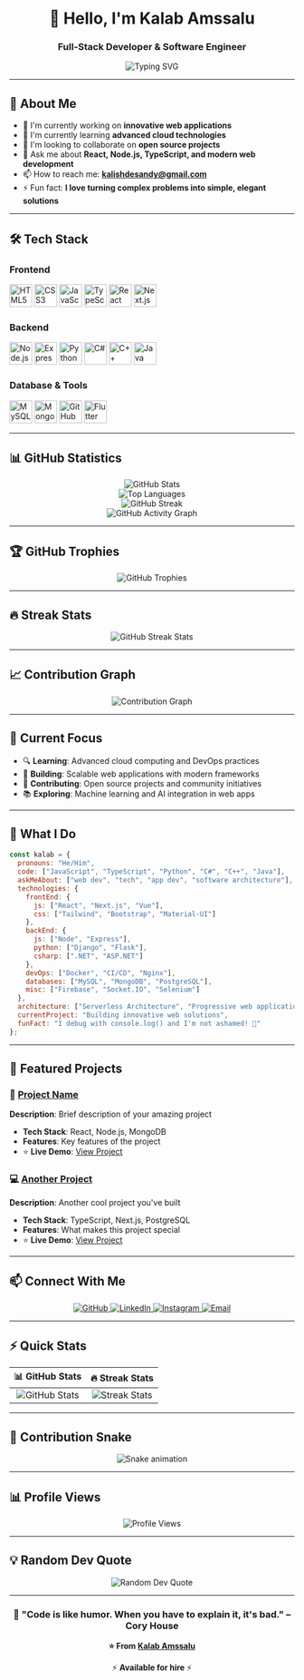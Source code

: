 <h1 align="center">👋 Hello, I'm Kalab Amssalu</h1>
<h3 align="center">Full-Stack Developer & Software Engineer</h3>

<p align="center">
  <img src="https://readme-typing-svg.herokuapp.com?font=Fira+Code&pause=1000&color=58A6FF&center=true&vCenter=true&width=435&lines=Full-Stack+Developer;Software+Engineer;Open+Source+Contributor;Always+Learning+New+Technologies" alt="Typing SVG" />
</p>

---

## 🚀 About Me

- 🔭 I'm currently working on **innovative web applications**
- 🌱 I'm currently learning **advanced cloud technologies**
- 👯 I'm looking to collaborate on **open source projects**
- 💬 Ask me about **React, Node.js, TypeScript, and modern web development**
- 📫 How to reach me: **kalishdesandy@gmail.com**
- ⚡ Fun fact: **I love turning complex problems into simple, elegant solutions**

---

## 🛠️ Tech Stack

### Frontend
<p align="left">
  <img src="https://cdn.jsdelivr.net/gh/devicons/devicon/icons/html5/html5-original.svg" height="40" alt="HTML5" />
  <img src="https://cdn.jsdelivr.net/gh/devicons/devicon/icons/css3/css3-original.svg" height="40" alt="CSS3" />
  <img src="https://cdn.jsdelivr.net/gh/devicons/devicon/icons/javascript/javascript-original.svg" height="40" alt="JavaScript" />
  <img src="https://cdn.jsdelivr.net/gh/devicons/devicon/icons/typescript/typescript-original.svg" height="40" alt="TypeScript" />
  <img src="https://cdn.jsdelivr.net/gh/devicons/devicon/icons/react/react-original.svg" height="40" alt="React" />
  <img src="https://cdn.jsdelivr.net/gh/devicons/devicon/icons/nextjs/nextjs-original.svg" height="40" alt="Next.js" />
</p>

### Backend
<p align="left">
  <img src="https://cdn.jsdelivr.net/gh/devicons/devicon/icons/nodejs/nodejs-original.svg" height="40" alt="Node.js" />
  <img src="https://cdn.jsdelivr.net/gh/devicons/devicon/icons/express/express-original.svg" height="40" alt="Express.js" />
  <img src="https://cdn.jsdelivr.net/gh/devicons/devicon/icons/python/python-original.svg" height="40" alt="Python" />
  <img src="https://cdn.jsdelivr.net/gh/devicons/devicon/icons/csharp/csharp-original.svg" height="40" alt="C#" />
  <img src="https://cdn.jsdelivr.net/gh/devicons/devicon/icons/cplusplus/cplusplus-original.svg" height="40" alt="C++" />
  <img src="https://cdn.jsdelivr.net/gh/devicons/devicon/icons/java/java-original.svg" height="40" alt="Java" />
</p>

### Database & Tools
<p align="left">
  <img src="https://cdn.jsdelivr.net/gh/devicons/devicon/icons/mysql/mysql-original.svg" height="40" alt="MySQL" />
  <img src="https://cdn.jsdelivr.net/gh/devicons/devicon/icons/mongodb/mongodb-original.svg" height="40" alt="MongoDB" />
  <img src="https://cdn.jsdelivr.net/gh/devicons/devicon/icons/github/github-original.svg" height="40" alt="GitHub" />
  <img src="https://cdn.jsdelivr.net/gh/devicons/devicon/icons/flutter/flutter-original.svg" height="40" alt="Flutter" />
</p>

---

## 📊 GitHub Statistics

<div align="center">
  <img src="https://github-readme-stats.vercel.app/api?username=kalabamssalu&show_icons=true&theme=dark&bg_color=0d1117&text_color=c9d1d9&icon_color=58a6ff&title_color=58a6ff&border_color=30363d&hide_border=true" alt="GitHub Stats" />
</div>

<div align="center">
  <img src="https://github-readme-stats.vercel.app/api/top-langs/?username=kalabamssalu&layout=compact&theme=dark&bg_color=0d1117&text_color=c9d1d9&title_color=58a6ff&border_color=30363d&hide_border=true" alt="Top Languages" />
</div>

<div align="center">
  <img src="https://github-readme-streak-stats.herokuapp.com/?user=kalabamssalu&theme=dark&background=0d1117&border=30363d&stroke=58a6ff&ring=58a6ff&fire=ff7b00&currStreakNum=c9d1d9&sideNums=c9d1d9&currStreakLabel=58a6ff&sideLabels=c9d1d9&dates=8b949e&hide_border=true" alt="GitHub Streak" />
</div>

<div align="center">
  <img src="https://github-readme-activity-graph.vercel.app/graph?username=kalabamssalu&theme=github-compact&bg_color=0d1117&color=c9d1d9&line=58a6ff&point=ff7b00&area=true&hide_border=true" alt="GitHub Activity Graph" />
</div>

---

## 🏆 GitHub Trophies
<div align="center">
  <img src="https://github-profile-trophy.vercel.app/?username=kalabamssalu&theme=darkhub&no-frame=true&no-bg=true&margin-w=4" alt="GitHub Trophies" />
</div>

---

## 🔥 Streak Stats
<div align="center">
  <img src="https://github-readme-streak-stats.herokuapp.com/?user=kalabamssalu&theme=dark&background=0d1117&border=30363d&stroke=58a6ff&ring=58a6ff&fire=ff7b00&currStreakNum=c9d1d9&sideNums=c9d1d9&currStreakLabel=58a6ff&sideLabels=c9d1d9&dates=8b949e&hide_border=true" alt="GitHub Streak Stats" />
</div>

---

## 📈 Contribution Graph
<div align="center">
  <img src="https://github-readme-activity-graph.vercel.app/graph?username=kalabamssalu&theme=github-compact&bg_color=0d1117&color=c9d1d9&line=58a6ff&point=ff7b00&area=true&hide_border=true" alt="Contribution Graph" />
</div>

---

## 🎯 Current Focus

- 🔍 **Learning**: Advanced cloud computing and DevOps practices
- 🚀 **Building**: Scalable web applications with modern frameworks
- 🤝 **Contributing**: Open source projects and community initiatives
- 📚 **Exploring**: Machine learning and AI integration in web apps

---

## 💼 What I Do

```javascript
const kalab = {
  pronouns: "He/Him",
  code: ["JavaScript", "TypeScript", "Python", "C#", "C++", "Java"],
  askMeAbout: ["web dev", "tech", "app dev", "software architecture"],
  technologies: {
    frontEnd: {
      js: ["React", "Next.js", "Vue"],
      css: ["Tailwind", "Bootstrap", "Material-UI"]
    },
    backEnd: {
      js: ["Node", "Express"],
      python: ["Django", "Flask"],
      csharp: [".NET", "ASP.NET"]
    },
    devOps: ["Docker", "CI/CD", "Nginx"],
    databases: ["MySQL", "MongoDB", "PostgreSQL"],
    misc: ["Firebase", "Socket.IO", "Selenium"]
  },
  architecture: ["Serverless Architecture", "Progressive web applications", "Single page applications"],
  currentProject: "Building innovative web solutions",
  funFact: "I debug with console.log() and I'm not ashamed! 🐛"
};
```

---

## 🌟 Featured Projects

### 🚀 [Project Name](https://github.com/kalabamssalu/project-name)
**Description**: Brief description of your amazing project
- **Tech Stack**: React, Node.js, MongoDB
- **Features**: Key features of the project
- ⭐ **Live Demo**: [View Project](https://your-project-url.com)

### 💻 [Another Project](https://github.com/kalabamssalu/another-project)
**Description**: Another cool project you've built
- **Tech Stack**: TypeScript, Next.js, PostgreSQL
- **Features**: What makes this project special
- ⭐ **Live Demo**: [View Project](https://another-project-url.com)

---

## 📫 Connect With Me

<p align="center">
  <a href="https://github.com/kalabamssalu" target="_blank">
    <img src="https://img.shields.io/badge/GitHub-100000?style=for-the-badge&logo=github&logoColor=white" alt="GitHub" />
  </a>
  <a href="https://www.linkedin.com/in/kalab-amssalu-b26621226/" target="_blank">
    <img src="https://img.shields.io/badge/LinkedIn-0077B5?style=for-the-badge&logo=linkedin&logoColor=white" alt="LinkedIn" />
  </a>
  <a href="https://www.instagram.com/KalabAmssalu" target="_blank">
    <img src="https://img.shields.io/badge/Instagram-E4405F?style=for-the-badge&logo=instagram&logoColor=white" alt="Instagram" />
  </a>
  <a href="mailto:kalishdesandy@gmail.com" target="_blank">
    <img src="https://img.shields.io/badge/Gmail-D14836?style=for-the-badge&logo=gmail&logoColor=white" alt="Email" />
  </a>
</p>

---

## ⚡ Quick Stats

<div align="center">
  
| 📊 **GitHub Stats** | 🔥 **Streak Stats** |
|:---:|:---:|
| ![GitHub Stats](https://github-readme-stats.vercel.app/api?username=kalabamssalu&show_icons=true&theme=dark&hide_border=true&bg_color=0d1117&title_color=58a6ff&icon_color=58a6ff&text_color=c9d1d9) | ![Streak Stats](https://github-readme-streak-stats.herokuapp.com/?user=kalabamssalu&theme=dark&hide_border=true&background=0d1117&stroke=58a6ff&ring=58a6ff&fire=ff7b00) |

</div>

---

## 🐍 Contribution Snake

<div align="center">
  <img src="https://raw.githubusercontent.com/kalabamssalu/kalabamssalu/output/github-contribution-grid-snake.svg" alt="Snake animation" />
</div>

---

## 📊 Profile Views

<div align="center">
  <img src="https://komarev.com/ghpvc/?username=kalabamssalu&label=Profile%20views&color=0e75b6&style=flat" alt="Profile Views" />
</div>

---

## 💡 Random Dev Quote

<div align="center">
  <img src="https://quotes-github-readme.vercel.app/api?type=horizontal&theme=dark" alt="Random Dev Quote" />
</div>

---

<div align="center">
  <h3>🚀 "Code is like humor. When you have to explain it, it's bad." – Cory House</h3>
  <p><strong>⭐ From <a href="https://github.com/kalabamssalu">Kalab Amssalu</a></strong></p>
  <p>⚡ <strong>Available for hire</strong> ⚡</p>
</div>
